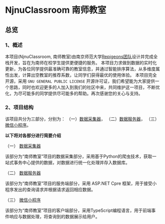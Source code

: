 # NjnuClassroom 南师教室
## 总览

### 1、概述
本项目(NjnuClassroom, 南师教室)由南京师范大学[Repigeons团队](https://repigeons.github.io/)设计并完成全栈开发，旨在为南师在校学生提供更便捷的服务。
本项目力求做到数据的实时化更新，为各位同学提供最准确可靠的教室信息，并通过智能排序算法，从多维度属性出发，计算出空教室的推荐系数，让同学们获得最优的使用体验。
本项目完全开源，采用 `GNU GENERAL PUBLIC LICENSE` 开源许可证，我们希望能为大家提供一个思路，同时也欢迎更多的人加入到我们的社区中来，共同维护这一项目，不断优化，为尽可能多的同学提供尽可能多的帮助。再次感谢您的关心与支持。


### 2、项目结构
该项目共分为三部分，分别为：
（一）[数据采集器](python/README.md)，
（二）[数据服务器](dotnet/README.md)，
（三）[微信小程序](wechat/README.md)。

**以下将对各部分进行简要介绍**

（一） [数据采集器](python/README.md)

该部分为“南师教室”项目的数据采集部分，采用基于Python的爬虫技术，获取一站式事务中心提供的数据，对数据进行统一化处理并存入数据库。

（二） [数据服务器](dotnet/README.md)

该部分为“南师教室”项目的服务端部分，采用 ASP.NET Cpre 框架，用于接受小程序发出的查询请求并根据请求返回相应数据。

（三） [微信小程序](wechat/README.md)

该部分为“南师教室”项目的客户端部分，采用TypeScript编程语言，用于前端事件响应与数据处理，将查询到的数据展示给用户。
